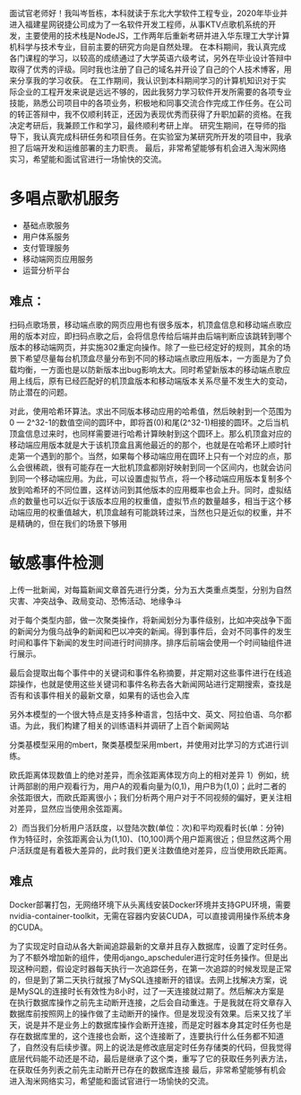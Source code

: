 面试官老师好！我叫岑哲栋，本科就读于东北大学软件工程专业，2020年毕业并进入福建星网锐捷公司成为了一名软件开发工程师，从事KTV点歌机系统的开发，主要使用的技术栈是NodeJS，工作两年后重新考研并进入华东理工大学计算机科学与技术专业，目前主要的研究方向是自然处理。
在本科期间，我认真完成各门课程的学习，以较高的成绩通过了大学英语六级考试，另外在毕业设计答辩中取得了优秀的评级。同时我也注册了自己的域名并开设了自己的个人技术博客，用来分享我的学习收获。
在工作期间，我认识到本科期间学习的计算机知识对于实际企业的工程开发来说是远远不够的，因此我努力学习软件开发所需要的各项专业技能，熟悉公司项目中的各项业务，积极地和同事交流合作完成工作任务。在公司的转正答辩中，我不仅顺利转正，还因为表现优秀而获得了升职加薪的资格。在我决定考研后，我兼顾工作和学习，最终顺利考研上岸。
研究生期间，在导师的指导下，我认真完成科研任务和项目任务。在实验室为某研究所开发的项目中，我承担了后端开发和运维部署的主力职责。
最后，非常希望能够有机会进入淘米网络实习，希望能和面试官进行一场愉快的交流。

# 多唱点歌机服务
* 基础点歌服务
* 用户体系服务
* 支付管理服务
* 移动端网页应用服务
* 运营分析平台

## 难点：
扫码点歌场景，移动端点歌的网页应用也有很多版本，机顶盒信息和移动端点歌应用的版本对应，即扫码点歌之后，会将信息传给后端并由后端判断应该跳转到哪个版本的移动端网页，并实施302重定向操作。除了一些已经定好的规则，其余的场景下希望尽量每台机顶盒尽量分布到不同的移动端点歌应用版本，一方面是为了负载均衡，一方面也是以防新版本出bug影响太大。同时希望新版本的移动端点歌应用上线后，原有已经匹配好的机顶盒版本和移动端版本关系尽量不发生大的变动，防止潜在的问题。

对此，使用哈希环算法。求出不同版本移动应用的哈希值，然后映射到一个范围为0 — 2^32-1的数值空间的圆环中，即将首(0)和尾(2^32-1)相接的圆环。之后当机顶盒信息过来时，也同样需要进行哈希计算映射到这个圆环上。那么机顶盒对应的移动端应用版本就是大于该机顶盒且离他最近的的那个，也就是在哈希环上顺时针走第一个遇到的那个。当然，如果每个移动端应用在圆环上只有一个对应的点，那么会很稀疏，很有可能存在一大批机顶盒都刚好映射到同一个区间内，也就会访问到同一个移动端应用。为此，可以设置虚拟节点，将一个移动端应用版本复制多个放到哈希环的不同位置，这样访问到其他版本的应用概率也会上升。同时，虚拟结点的数量也可以近似于该版本应用的权重值，虚拟节点的数量越多，相当于这个移动端应用的权重值越大，机顶盒越有可能跳转过来，当然也只是近似的权重，并不是精确的，但在我们的场景下够用


# 敏感事件检测
上传一批新闻，对每篇新闻文章首先进行分类，分为五大类重点类型，分别为自然灾害、冲突战争、政局变动、恐怖活动、地缘争斗

对于每个类型内部，做一次聚类操作，将新闻划分为事件级别，比如冲突战争下面的新闻分为俄乌战争的新闻和巴以冲突的新闻。得到事件后，会对不同事件的发生时间和事件下新闻的发生时间进行时间排序。排序后前端会使用一个时间轴组件进行展示。

最后会提取出每个事件中的关键词和事件名称摘要，并定期对这些事件进行在线追踪操作，也就是使用这些关键词和事件名称去各大新闻网站进行定期搜索，查找是否有和该事件相关的最新文章，如果有的话也会入库

另外本模型的一个很大特点是支持多种语言，包括中文、英文、阿拉伯语、乌尔都语。为此，我们构建了相关的训练语料并调研了上百个新闻网站

分类基模型采用的mbert，聚类基模型采用mbert，并使用对比学习的方式进行训练。

欧氏距离体现数值上的绝对差异，而余弦距离体现方向上的相对差异
1）例如，统计两部剧的用户观看行为，用户A的观看向量为(0,1)，用户B为(1,0)；此时二者的余弦距很大，而欧氏距离很小；我们分析两个用户对于不同视频的偏好，更关注相对差异，显然应当使用余弦距离。

2）而当我们分析用户活跃度，以登陆次数(单位：次)和平均观看时长(单：分钟)作为特征时，余弦距离会认为(1,10)、(10,100)两个用户距离很近；但显然这两个用户活跃度是有着极大差异的，此时我们更关注数值绝对差异，应当使用欧氏距离。

## 难点
Docker部署打包，无网络环境下从头离线安装Docker环境并支持GPU环境，需要nvidia-container-toolkit，无需在容器内安装CUDA，可以直接调用操作系统本身的CUDA。

为了实现定时自动从各大新闻追踪最新的文章并且存入数据库，设置了定时任务。为了不额外增加新的组件，使用django_apscheduler进行定时任务操作。但是出现这种问题，假设定时器每天执行一次追踪任务，在第一次追踪的时候发现是正常的，但是到了第二天执行就报了MySQL连接断开的错误。去网上找解决方案，说是MySQL的连接时长有效性为8小时，过了一天连接就过期了。然后解决方案是在执行数据库操作之前先主动断开连接，之后会自动重连。于是我就在将文章存入数据库前按照网上的操作做了主动断开的操作。但是发现没有效果。后来又找了半天，说是并不是业务上的数据库操作会断开连接，而是定时器本身其定时任务也是存在数据库里的，这个连接也会断，这个连接断了，连要执行什么任务都不知道了，自然没有后续步骤。网上的说法是修改底层定时任务存储类的代码，但我觉得底层代码能不动还是不动，最后是继承了这个类，重写了它的获取任务列表方法，在获取任务列表之前先主动断开已存在的数据库连接
最后，非常希望能够有机会进入淘米网络实习，希望能和面试官进行一场愉快的交流。

